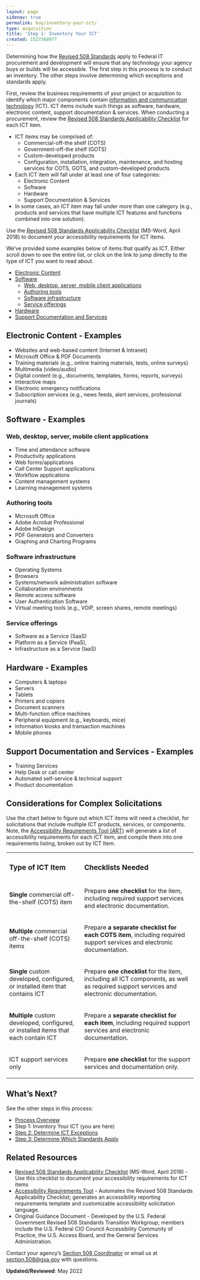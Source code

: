 ```yaml
---
layout: page
sidenav: true
permalink: buy/inventory-your-ict/
type: acquisition
title: 'Step 1: Inventory Your ICT'
created: 1527568977
---
```


Determining how the [Revised 508 Standards][1] apply to Federal IT procurement and development will ensure that any technology your agency buys or builds will be accessible. The first step in this process is to conduct an inventory. The other steps involve determining which exceptions and standards apply.

First, review the business requirements of your project or acquisition to identify which major components contain [information and communication technology](https://www.section508.gov/content/glossary/#ict) (ICT). ICT items include such things as software, hardware, electronic content, support documentation & services. When conducting a procurement, review the [Revised 508 Standards Applicability Checklist][2] for each ICT item.

  * ICT items may be comprised of:
    * Commercial-off-the shelf (COTS)
    * Government-off-the shelf (GOTS)
    * Custom-developed products
    * Configuration, installation, integration, maintenance, and hosting services for COTS, GOTS, and custom-developed products
  * Each ICT item will fall under at least one of four categories:
    * Electronic Content
    * Software
    * Hardware
    * Support Documentation & Services
  * In some cases, an ICT item may fall under more than one category (e.g., products and services that have multiple ICT features and functions combined into one solution).

Use the [Revised 508 Standards Applicability Checklist][2] (MS-Word, April 2018) to document your accessibility requirements for ICT items.

We’ve provided some examples below of items that qualify as ICT. Either scroll down to see the entire list, or click on the link to jump directly to the type of ICT you want to read about.

  * [Electronic Content][3]
  * [Software][4] 
      * [Web, desktop, server, mobile client applications][5]
      * [Authoring tools][6]
      * [Software infrastructure][7]
      * [Service offerings][8]
  * [Hardware][9]
  * [Support Documentation and Services][10]

<h2 id="0">
  <strong>Electronic Content - Examples</strong>
</h2>

  * Websites and web-based content (Internet & Intranet)
  * Microsoft Office & PDF Documents
  * Training materials (e.g., online training materials, tests, online surveys)
  * Multimedia (video/audio)
  * Digital content (e.g., documents, templates, forms, reports, surveys)
  * Interactive maps
  * Electronic emergency notifications
  * Subscription services (e.g., news feeds, alert services, professional journals)

<h2 id="1">
  <strong>Software - Examples</strong>
</h2>

<h3 id="2">
  <strong>Web, desktop, server, mobile client applications</strong>
</h3>

  * Time and attendance software
  * Productivity applications
  * Web forms/applications
  * Call Center Support applications
  * Workflow applications
  * Content management systems
  * Learning management systems

<h3 id="3">
  <strong>Authoring tools</strong>
</h3>

  * Microsoft Office
  * Adobe Acrobat Professional
  * Adobe InDesign
  * PDF Generators and Converters
  * Graphing and Charting Programs

<h3 id="4">
  <strong>Software infrastructure</strong>
</h3>

  * Operating Systems
  * Browsers
  * Systems/network administration software
  * Collaboration environments
  * Remote access software
  * User Authentication Software
  * Virtual meeting tools (e.g., VOIP, screen shares, remote meetings)

<h3 id="5">
  <strong>Service offerings</strong>
</h3>

  * Software as a Service (SaaS)
  * Platform as a Service (PaaS),
  * Infrastructure as a Service (IaaS)

<h2 id="6">
  <strong>Hardware - Examples</strong>
</h2>

  * Computers & laptops
  * Servers
  * Tablets
  * Printers and copiers
  * Document scanners
  * Multi-function office machines
  * Peripheral equipment (e.g., keyboards, mice)
  * Information kiosks and transaction machines
  * Mobile phones

<h2 id="7">
  <strong>Support Documentation and Services - Examples</strong>
</h2>

  * Training Services
  * Help Desk or call center
  * Automated self-service & technical support
  * Product documentation

## **Considerations for Complex Solicitations**

Use the chart below to figure out which ICT items will need a checklist, for solicitations that include multiple ICT products, services, or components. Note, the [Accessibility Requirements Tool (ART)][11] will generate a list of accessibility requirements for each ICT item, and compile them into one requirements listing, broken out by ICT Item.

<table role="presentation" class="table table-responsive usa-table usa-table--borderless usa-table--striped">
  <tbody>
    <tr>
      <td>
        <h3>
          <strong>Type of ICT Item</strong>
        </h3>
      </td>
    <td>
        <h3>
          <strong>Checklists Needed</strong>
        </h3>
      </td>
    </tr>
<tr>
      <td>
        <p>
          <strong>Single</strong> commercial off-the-shelf (COTS) item
        </p>
      </td>
    <td>
        <p>
          Prepare <strong>one checklist</strong> for the item, including required support services and electronic documentation.
        </p>
      </td>
    </tr>
<tr>
      <td>
        <p>
          <strong>Multiple</strong> commercial off-the-shelf (COTS) items
        </p>
      </td>
    <td>
        <p>
          Prepare <strong>a separate checklist for each COTS item</strong>, including required support services and electronic documentation.
        </p>
      </td>
    </tr>
<tr>
      <td>
        <p>
          <strong>Single</strong> custom developed, configured, or installed item that contains ICT
        </p>
      </td>
    <td>
        <p>
          Prepare <strong>one checklist</strong> for the item, including all ICT components, as well as required support services and electronic documentation.
        </p>
      </td>
    </tr>
<tr>
      <td>
        <p>
          <strong>Multiple</strong> custom developed, configured, or installed items that each contain ICT
        </p>
      </td>
    <td>
        <p>
          Prepare a <strong>separate checklist for each item</strong>, including required support services and electronic documentation.
        </p>
      </td>
    </tr>
<tr>
      <td>
        <p>
          ICT support services only
        </p>
      </td>
    <td>
        <p>
          Prepare <strong>one checklist</strong> for the support services and documentation only.
        </p>
      </td>
    </tr>
  </tbody>
</table> 




## **What’s Next?**

See the other steps in this process:

  * [Process Overview][12]
  * Step 1: Inventory Your ICT (you are here)
  * [Step 2: Determine ICT Exceptions][13]
  * [Step 3: Determine Which Standards Apply][14]

## **Related Resources**

  * [Revised 508 Standards Applicability Checklist][2] (MS-Word, April 2018) - Use this checklist to document your accessibility requirements for ICT items 
  * [Accessibility Requirements Tool][11] - Automates the Revised 508 Standards Applicability Checklist; generates an accessibility reporting requirements template and customizable accessibility solicitation language.
  * Original Guidance Document - Developed by the U.S. Federal Government Revised 508 Standards Transition Workgroup; members include the U.S. Federal CIO Council Accessibility Community of Practice, the U.S. Access Board, and the General Services Administration.

Contact your agency’s [Section 508 Coordinator][15] or email us at <section.508@gsa.gov> with questions.

  


**Updated/Reviewed**: May 2022

 [1]: https://www.access-board.gov/guidelines-and-standards/communications-and-it/about-the-ict-refresh/final-rule/text-of-the-standards-and-guidelines
 [2]: https://assets.section508.gov/files/508-standards-applicability-checklist.docx
 [3]: #0
 [4]: #1
 [5]: #2
 [6]: #3
 [7]: #4
 [8]: #5
 [9]: #6
 [10]: #7
 [11]: {{site.baseurl}}/buy/accessibility-requirements-tool
 [12]: {{site.baseurl}}/buy/determine-508-standards-exceptions
 [13]: {{site.baseurl}}/buy/determine-ict-exceptions
 [14]: {{site.baseurl}}/buy/determine-ict-standards
 [15]: {{site.baseurl}}/tools/program-manager-listing/